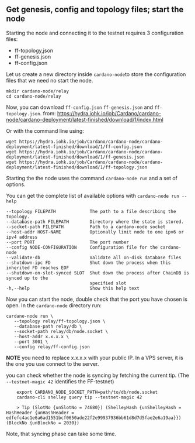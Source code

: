 ## Get genesis, config and topology files; start the node

Starting the node and connecting it to the testnet requires 3 configuration files:

* ff-topology,json
* ff-genesis.json
* ff-config.json

Let us create a new directory inside `cardano-node`to store the configuration files that we need no start the node.

    mkdir cardano-node/relay
    cd cardano-node/relay

Now, you can download `ff-config.json` `ff-genesis.json` and `ff-topology.json`. from: https://hydra.iohk.io/job/Cardano/cardano-node/cardano-deployment/latest-finished/download/1/index.html

Or with the command line using:

    wget https://hydra.iohk.io/job/Cardano/cardano-node/cardano-deployment/latest-finished/download/1/ff-config.json
    wget https://hydra.iohk.io/job/Cardano/cardano-node/cardano-deployment/latest-finished/download/1/ff-genesis.json
    wget https://hydra.iohk.io/job/Cardano/cardano-node/cardano-deployment/latest-finished/download/1/ff-topology.json

Starting the the node uses the command `cardano-node run` and a set of options.

You can get the complete list of available options with `cardano-node run --help`  

	--topology FILEPATH             The path to a file describing the topology.
  	--database-path FILEPATH        Directory where the state is stored.
  	--socket-path FILEPATH          Path to a cardano-node socket
  	--host-addr HOST-NAME           Optionally limit node to one ipv6 or ipv4 address
  	--port PORT                     The port number
  	--config NODE-CONFIGURATION     Configuration file for the cardano-node
  	--validate-db                   Validate all on-disk database files
  	--shutdown-ipc FD               Shut down the process when this inherited FD reaches EOF
  	--shutdown-on-slot-synced SLOT  Shut down the process after ChainDB is synced up to the
  	                                specified slot
    -h,--help                       Show this help text

Now you can start the node, double check that the port you have chosen is open. In the `cardano-node` directory run:

    cardano-node run \
       --topology relay/ff-topology.json \
       --database-path relay/db \
       --socket-path relay/db/node.socket \
       --host-addr x.x.x.x \
       --port 3001 \
       --config relay/ff-config.json

__NOTE__ you need to replace x.x.x.x with your public IP. In a VPS server, it is the one you use connect to the server.

you can check whether the node is syncing by fetching the current tip. (The `--testnet-magic 42` identifies the FF-testnet)

        export CARDANO_NODE_SOCKET_PATH=path/to/db/node.socket
        cardano-cli shelley query tip --testnet-magic 42

        > Tip (SlotNo {unSlotNo = 74680}) (ShelleyHash {unShelleyHash = HashHeader {unHashHeader = edfefc4ac1e6a6ad1551bcf0650ade22f2e99937936bb61d8d7d5fae2e6a19aa}}) (BlockNo {unBlockNo = 2030})

Note, that syncing phase can take some time.
